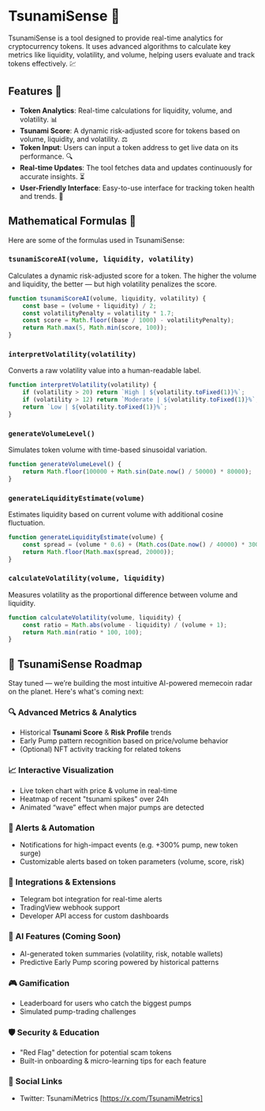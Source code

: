 
# TsunamiSense 🌊

TsunamiSense is a tool designed to provide real-time analytics for cryptocurrency tokens. It uses advanced algorithms to calculate key metrics like liquidity, volatility, and volume, helping users evaluate and track tokens effectively. 💹

## Features 🔧

- **Token Analytics**: Real-time calculations for liquidity, volume, and volatility. 📊
- **Tsunami Score**: A dynamic risk-adjusted score for tokens based on volume, liquidity, and volatility. ⚖️
- **Token Input**: Users can input a token address to get live data on its performance. 🔍
- **Real-time Updates**: The tool fetches data and updates continuously for accurate insights. ⏳
- **User-Friendly Interface**: Easy-to-use interface for tracking token health and trends. 📱

## Mathematical Formulas 🧮
Here are some of the formulas used in TsunamiSense:

### `tsunamiScoreAI(volume, liquidity, volatility)`
Calculates a dynamic risk-adjusted score for a token. The higher the volume and liquidity, the better — but high volatility penalizes the score.

```javascript
function tsunamiScoreAI(volume, liquidity, volatility) {
    const base = (volume + liquidity) / 2;
    const volatilityPenalty = volatility * 1.7;
    const score = Math.floor((base / 1000) - volatilityPenalty);
    return Math.max(5, Math.min(score, 100));
}
```

### `interpretVolatility(volatility)`
Converts a raw volatility value into a human-readable label.
```javascript
function interpretVolatility(volatility) {
    if (volatility > 20) return `High | ${volatility.toFixed(1)}%`;
    if (volatility > 12) return `Moderate | ${volatility.toFixed(1)}%`;
    return `Low | ${volatility.toFixed(1)}%`;
}
```

### `generateVolumeLevel()`
Simulates token volume with time-based sinusoidal variation.
```javascript
function generateVolumeLevel() {
    return Math.floor(100000 + Math.sin(Date.now() / 50000) * 80000);
}
```

### `generateLiquidityEstimate(volume)`
Estimates liquidity based on current volume with additional cosine fluctuation.
```javascript
function generateLiquidityEstimate(volume) {
    const spread = (volume * 0.6) + (Math.cos(Date.now() / 40000) * 30000);
    return Math.floor(Math.max(spread, 20000));
}
```

### `calculateVolatility(volume, liquidity)`
Measures volatility as the proportional difference between volume and liquidity.
```javascript
function calculateVolatility(volume, liquidity) {
    const ratio = Math.abs(volume - liquidity) / (volume + 1);
    return Math.min(ratio * 100, 100);
}
```

## 🌊 TsunamiSense Roadmap

Stay tuned — we’re building the most intuitive AI-powered memecoin radar on the planet. Here's what's coming next:

### 🔍 Advanced Metrics & Analytics
- Historical **Tsunami Score** & **Risk Profile** trends
- Early Pump pattern recognition based on price/volume behavior
- (Optional) NFT activity tracking for related tokens

### 📈 Interactive Visualization
- Live token chart with price & volume in real-time
- Heatmap of recent "tsunami spikes" over 24h
- Animated “wave” effect when major pumps are detected

### 🔔 Alerts & Automation
- Notifications for high-impact events (e.g. +300% pump, new token surge)
- Customizable alerts based on token parameters (volume, score, risk)

### 🤝 Integrations & Extensions
- Telegram bot integration for real-time alerts
- TradingView webhook support
- Developer API access for custom dashboards

### 🧠 AI Features (Coming Soon)
- AI-generated token summaries (volatility, risk, notable wallets)
- Predictive Early Pump scoring powered by historical patterns

### 🎮 Gamification
- Leaderboard for users who catch the biggest pumps
- Simulated pump-trading challenges

### 🛡️ Security & Education
- "Red Flag" detection for potential scam tokens
- Built-in onboarding & micro-learning tips for each feature

### 🔗 Social Links
- Twitter: TsunamiMetrics [https://x.com/TsunamiMetrics]